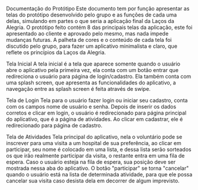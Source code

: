 Documentação do Protótipo
Este documento tem por função apresentar as telas do protótipo desenvolvido pelo grupo e as funções de cada uma delas, simulando em partes o que seria a aplicação final da Laços da Alegria. O protótipo feito contém 8 das principais telas da aplicação, este foi apresentado ao cliente e aprovado pelo mesmo, mas nada impede mudanças futuras.
A palheta de cores e o conteúdo de cada tela foi discutido pelo grupo, para fazer um aplicativo minimalista e claro, que reflete os princípios da Laços da Alegria.

Tela Inicial
A tela inicial é a tela que aparece somente quando o usuário abre o aplicativo pela primeira vez, ela conta com um botão entrar que redireciona o usuário para página de login/cadastro. Ela também conta com uma splash screen, que apresenta as funcionalidades do aplicativo, a navegação entre as splash screen é feita através de swipe.

Tela de Login
Tela para o usuário fazer login ou iniciar seu cadastro, conta com os campos nome de usuário e senha. Depois de inserir os dados corretos e clicar em login, o usuário é redirecionado para página principal do aplicativo, que é a página de atividades.
Ao clicar em cadastrar, ele é redirecionado para página de cadastro.

Tela de Atividades
Tela principal do aplicativo, nela o voluntário pode se inscrever para uma visita a um hospital de sua preferência, ao clicar em participar, seu nome é colocado em uma lista, e dessa lista serão sorteados os que irão realmente participar da visita, o restante entra em uma fila de espera. Caso o usuário esteja na fila de espera, sua posição deve ser mostrada nessa aba do aplicativo.
O botão "participar" se torna "cancelar" quando o usuário está na lista de determinada atividade, para que ele possa cancelar sua visita caso desista dela em decorrer de algum imprevisto.
